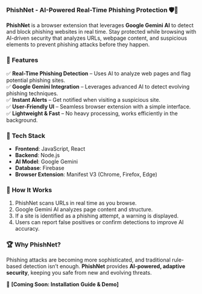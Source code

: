 ### **PhishNet - AI-Powered Real-Time Phishing Protection** 🛡️🎣  

**PhishNet** is a browser extension that leverages **Google Gemini AI** to detect and block phishing websites in real time. Stay protected while browsing with AI-driven security that analyzes URLs, webpage content, and suspicious elements to prevent phishing attacks before they happen.  

### 🚀 **Features**  
✅ **Real-Time Phishing Detection** – Uses AI to analyze web pages and flag potential phishing sites.  
✅ **Google Gemini Integration** – Leverages advanced AI to detect evolving phishing techniques.  
✅ **Instant Alerts** – Get notified when visiting a suspicious site.  
✅ **User-Friendly UI** – Seamless browser extension with a simple interface.  
✅ **Lightweight & Fast** – No heavy processing, works efficiently in the background.  

### 🔧 **Tech Stack**  
- **Frontend**: JavaScript, React  
- **Backend**: Node.js  
- **AI Model**: Google Gemini  
- **Database**: Firebase  
- **Browser Extension**: Manifest V3 (Chrome, Firefox, Edge)  

### 📌 **How It Works**  
1. PhishNet scans URLs in real time as you browse.  
2. Google Gemini AI analyzes page content and structure.  
3. If a site is identified as a phishing attempt, a warning is displayed.  
4. Users can report false positives or confirm detections to improve AI accuracy.  

### 🏆 **Why PhishNet?**  
Phishing attacks are becoming more sophisticated, and traditional rule-based detection isn’t enough. **PhishNet** provides **AI-powered, adaptive security**, keeping you safe from new and evolving threats.  

🔗 **[Coming Soon: Installation Guide & Demo]**  

